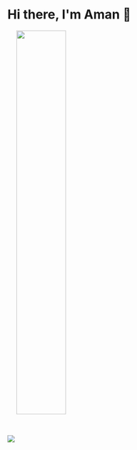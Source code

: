 # Hi there, I'm Aman 👋

<img align="center" src="https://github-readme-stats.vercel.app/api?username=amanopia&show_icons=true&theme=radical" />

<img align="center" width="47%" src="https://github-readme-stats.vercel.app/api/top-langs/?username=amanopia&layout=compact" />





